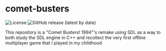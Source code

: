 # comet-busters
![License](https://img.shields.io/github/license/gustavooquinteiro/comet-busters) ![GitHub release (latest by date)](https://img.shields.io/github/v/release/gustavooquinteiro/comet-busters?color=orange)  

This repository is a "Comet Busters! 1994"'s remake using SDL as a way to both study the SDL engine in C++ and recollect the very first offline multiplayer game that I played in my childhood 
